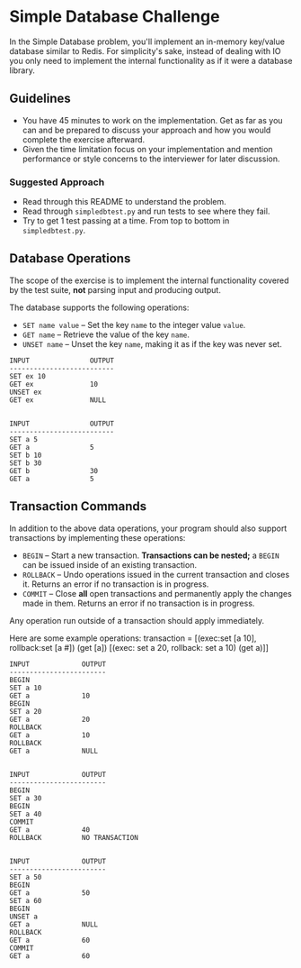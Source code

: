 # Simple Database Challenge

In the Simple Database problem, you'll implement an in-memory key/value
database similar to Redis. For simplicity's sake, instead of dealing with IO
you only need to implement the internal functionality as if it were a database
library.

## Guidelines

* You have 45 minutes to work on the implementation. Get as far as you can and
  be prepared to discuss your approach and how you would complete the exercise
  afterward.
* Given the time limitation focus on your implementation and mention
  performance or style concerns to the interviewer for later discussion.

### Suggested Approach

* Read through this README to understand the problem.
* Read through `simpledbtest.py` and run tests to see where they fail.
* Try to get 1 test passing at a time. From top to bottom in `simpledbtest.py`.

## Database Operations

The scope of the exercise is to implement the internal functionality covered by
the test suite, **not** parsing input and producing output.

The database supports the following operations:

* `SET name value` – Set the key `name` to the integer value `value`.
* `GET name` – Retrieve the value of the key `name`.
* `UNSET name` – Unset the key `name`, making it as if the key was never set.

```
INPUT	            OUTPUT
--------------------------
SET ex 10
GET ex              10
UNSET ex
GET ex              NULL


INPUT	            OUTPUT
--------------------------
SET a 5
GET a               5
SET b 10
SET b 30
GET b               30
GET a               5
```

## Transaction Commands

In addition to the above data operations, your program should also support
transactions by implementing these operations:

* `BEGIN` – Start a new transaction. **Transactions can be nested;** a
  `BEGIN` can be issued inside of an existing transaction.
* `ROLLBACK` – Undo operations issued in the current transaction and closes it.
  Returns an error if no transaction is in progress.
* `COMMIT` – Close **all** open transactions and permanently apply the changes
  made in them. Returns an error if no transaction is in progress.

Any operation run outside of a transaction should apply immediately.

Here are some example operations:
transaction = [(exec:set [a 10], rollback:set [a #]) (get [a]) [(exec: set a 20, rollback: set a 10) (get a)]]
```
INPUT	          OUTPUT
------------------------
BEGIN
SET a 10
GET a             10
BEGIN
SET a 20
GET a             20
ROLLBACK
GET a             10
ROLLBACK
GET a             NULL


INPUT	          OUTPUT
------------------------
BEGIN
SET a 30
BEGIN
SET a 40
COMMIT
GET a             40
ROLLBACK          NO TRANSACTION


INPUT	          OUTPUT
------------------------
SET a 50
BEGIN
GET a             50
SET a 60
BEGIN
UNSET a
GET a             NULL
ROLLBACK
GET a             60
COMMIT
GET a             60
```
